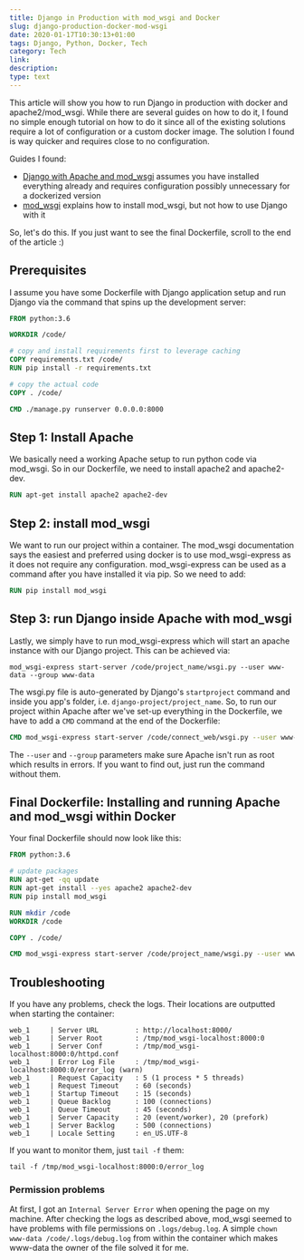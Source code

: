 ```yaml
---
title: Django in Production with mod_wsgi and Docker
slug: django-production-docker-mod-wsgi
date: 2020-01-17T10:30:13+01:00
tags: Django, Python, Docker, Tech
category: Tech
link:
description:
type: text
---
```


This article will show you how to run Django in production with docker and apache2/mod_wsgi.
While there are several guides on how to do it,
I found no simple enough tutorial on how to do it
since all of the existing solutions require a lot of configuration or a custom docker image.
The solution I found is way quicker and requires close to no configuration.

Guides I found:

- [Django with Apache and mod_wsgi](https://docs.djangoproject.com/en/3.0/howto/deployment/wsgi/modwsgi/) assumes you have installed everything already and requires configuration possibly unnecessary for a dockerized version
- [mod_wsgi](https://modwsgi.readthedocs.io/en/develop/) explains how to install mod_wsgi, but not how to use Django with it

So, let's do this.
If you just want to see the final Dockerfile, scroll to the end of the article :)

## Prerequisites

I assume you have some Dockerfile with Django application setup
and run Django via the command that spins up the development server:

```dockerfile
FROM python:3.6

WORKDIR /code/

# copy and install requirements first to leverage caching
COPY requirements.txt /code/
RUN pip install -r requirements.txt

# copy the actual code
COPY . /code/

CMD ./manage.py runserver 0.0.0.0:8000
```

## Step 1: Install Apache

We basically need a working Apache setup to run python code via mod_wsgi.
So in our Dockerfile, we need to install apache2 and apache2-dev.

```dockerfile
RUN apt-get install apache2 apache2-dev
```

## Step 2: install mod_wsgi

We want to run our project within a container.
The mod_wsgi documentation says the easiest and preferred using docker
is to use mod_wsgi-express as it does not require any configuration.
mod_wsgi-express can be used as a command after you have installed it via pip.
So we need to add:

```dockerfile
RUN pip install mod_wsgi
```

## Step 3: run Django inside Apache with mod_wsgi

Lastly, we simply have to run mod_wsgi-express
which will start an apache instance with our Django project.
This can be achieved via:

```text
mod_wsgi-express start-server /code/project_name/wsgi.py --user www-data --group www-data
```

The wsgi.py file is auto-generated by Django's `startproject` command and inside you app's folder,
i.e. `django-project/project_name`.
So, to run our project within Apache after we've set-up everything in the Dockerfile,
we have to add a `CMD` command at the end of the Dockerfile:

```dockerfile
CMD mod_wsgi-express start-server /code/connect_web/wsgi.py --user www-data --group www-data
```

The `--user` and `--group` parameters make sure Apache isn't run as root which results in errors.
If you want to find out, just run the command without them.

## Final Dockerfile: Installing and running Apache and mod_wsgi within Docker

Your final Dockerfile should now look like this:

```dockerfile
FROM python:3.6

# update packages
RUN apt-get -qq update
RUN apt-get install --yes apache2 apache2-dev
RUN pip install mod_wsgi

RUN mkdir /code
WORKDIR /code

COPY . /code/

CMD mod_wsgi-express start-server /code/project_name/wsgi.py --user www-data --group www-data
```

## Troubleshooting

If you have any problems, check the logs. Their locations are outputted when starting the container:

```text
web_1     | Server URL         : http://localhost:8000/
web_1     | Server Root        : /tmp/mod_wsgi-localhost:8000:0
web_1     | Server Conf        : /tmp/mod_wsgi-localhost:8000:0/httpd.conf
web_1     | Error Log File     : /tmp/mod_wsgi-localhost:8000:0/error_log (warn)
web_1     | Request Capacity   : 5 (1 process * 5 threads)
web_1     | Request Timeout    : 60 (seconds)
web_1     | Startup Timeout    : 15 (seconds)
web_1     | Queue Backlog      : 100 (connections)
web_1     | Queue Timeout      : 45 (seconds)
web_1     | Server Capacity    : 20 (event/worker), 20 (prefork)
web_1     | Server Backlog     : 500 (connections)
web_1     | Locale Setting     : en_US.UTF-8
```

If you want to monitor them, just `tail -f` them:

```text
tail -f /tmp/mod_wsgi-localhost:8000:0/error_log
```

### Permission problems

At first, I got an `Internal Server Error` when opening the page on my machine.
After checking the logs as described above, mod_wsgi seemed to have problems with file permissions on `.logs/debug.log`.
A simple `chown www-data /code/.logs/debug.log` from within the container
which makes www-data the owner of the file solved it for me.
